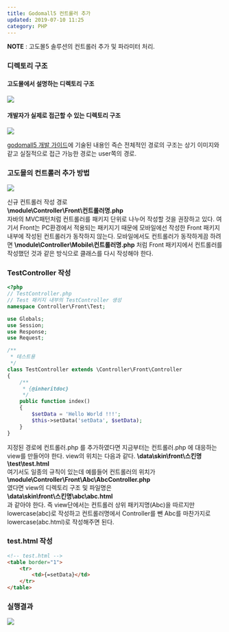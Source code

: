 ```yaml
---
title: Godomall5 컨트롤러 추가
updated: 2019-07-10 11:25
category: PHP
---
```

  
**NOTE** : 고도몰5 솔루션의 컨트롤러 추가 및 파라미터 처리.

### 디렉토리 구조
#### 고도몰에서 설명하는 디렉토리 구조
<a href="https://raw.githubusercontent.com/rlawjddbs/rlawjddbs.github.io/master/assets/common/imgs/190710/Directory.png" target="_new">![](https://raw.githubusercontent.com/rlawjddbs/rlawjddbs.github.io/master/assets/common/imgs/190710/Directory.png)</a>

#### 개발자가 실제로 접근할 수 있는 디렉토리 구조
<a href="https://raw.githubusercontent.com/rlawjddbs/rlawjddbs.github.io/master/assets/common/imgs/190710/file_architecture.png" target="_new">![](https://raw.githubusercontent.com/rlawjddbs/rlawjddbs.github.io/master/assets/common/imgs/190710/file_architecture.png)</a>

<a href="http://doc.godomall5.godomall.com/Getting_Started/Installation#page_20161108" target="_new">godomall5 개발 가이드</a>에 기술된 내용인 즉슨 전체적인 경로의 구조는 상기 이미지와 같고 실질적으로 접근 가능한 경로는 user쪽의 경로.

<div class="divider"></div>

### 고도몰의 컨트롤러 추가 방법

<a href="https://raw.githubusercontent.com/rlawjddbs/rlawjddbs.github.io/master/assets/common/imgs/190710/AddController.PNG" target="_new">![](https://raw.githubusercontent.com/rlawjddbs/rlawjddbs.github.io/master/assets/common/imgs/190710/AddController.PNG)</a>

신규 컨트롤러 작성 경로  
**\module\Controller\Front\컨트롤러명.php**  
자바의 MVC패턴처럼 컨트롤러를 패키지 단위로 나누어 작성할 것을 권장하고 있다. 여기서 Front는 PC환경에서 적용되는 패키지기 때문에 모바일에선 작성한 Front 패키지 내부에 작성된 컨트롤러가 동작하지 않는다. 모바일에서도 컨트롤러가 동작하게끔 하려면 **\module\Controller\Mobile\컨트롤러명.php** 처럼 Front 패키지에서 컨트롤러를 작성했던 것과 같은 방식으로 클래스를 다시 작성해야 한다.

### TestController 작성
```php
<?php
// TestController.php
// Test 패키지 내부의 TestController 생성
namespace Controller\Front\Test;

use Globals;
use Session;
use Response;
use Request;

/**
 * 테스트용
 */
class TestController extends \Controller\Front\Controller
{
    /**
     * {@inheritdoc}
     */
    public function index()
    {
        $setData = 'Hello World !!!';
        $this->setData('setData', $setData);
    }
}
```
지정된 경로에 컨트롤러.php 를 추가하였다면 지금부터는 컨트롤러.php 에 대응하는 view를 만들어야 한다. view의 위치는 다음과 같다.
**\data\skin\front\스킨명\test\test.html**  
여기서도 일종의 규칙이 있는데 예를들어 컨트롤러의 위치가  
**\module\Controller\Front\Abc\AbcController.php**  
였다면 view의 디렉토리 구조 및 파일명은  
**\data\skin\front\스킨명\abc\abc.html**  
과 같아야 한다. 즉 view단에서는 컨트롤러 상위 패키지명(Abc)을 따르지만 lowercase(abc)로 작성하고 컨트롤러명에서 Controller를 뺀 Abc를 마찬가지로 lowercase(abc.html)로 작성해주면 된다.

### test.html 작성
```html
<!-- test.html -->
<table border="1">
    <tr>
        <td>{=setData}</td>
    </tr>
</table>
```
### 실행결과
<a href="https://raw.githubusercontent.com/rlawjddbs/rlawjddbs.github.io/master/assets/common/imgs/190710/result.png" target="_new">![](https://raw.githubusercontent.com/rlawjddbs/rlawjddbs.github.io/master/assets/common/imgs/190710/result.png)</a>

